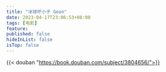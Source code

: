 ```yaml
---
title: "冰球坏小子 Goon"
date: 2023-04-17T23:06:53+08:00
tags: [电影]
feature: 
published: false
hideInList: false
isTop: false
---
```


{{< douban "https://book.douban.com/subject/3804656/">}}

<!--more-->




